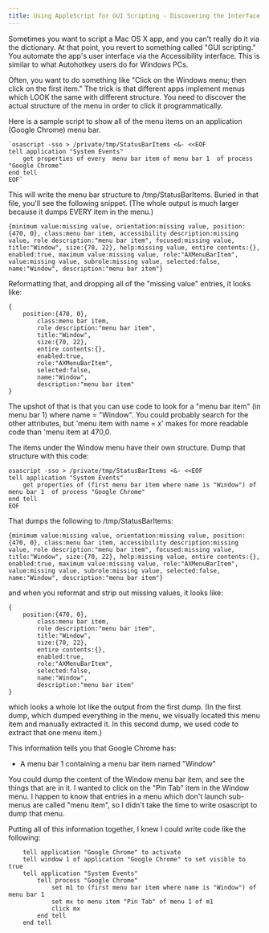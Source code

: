 ```yaml
---
title: Using AppleScript for GUI Scripting - Discovering the Interface
---
```


Sometimes you want to script a Mac OS X app, and you can't really do it via the dictionary.  At that point, you revert to something called "GUI scripting."  You automate the app's user interface via the Accessibility interface.  This is similar to what Autohotkey users do for Windows PCs.

Often, you want to do something like "Click on the Windows menu; then click on the first item."  The trick is that different apps implement menus which LOOK the same with different structure.  You need to discover the actual structure of the menu in order to click it programmatically.

Here is a sample script to show all of the menu items on an application (Google Chrome) menu bar.

```
`osascript -sso > /private/tmp/StatusBarItems <&- <<EOF
tell application "System Events"
    get properties of every  menu bar item of menu bar 1  of process "Google Chrome"
end tell
EOF`
```

This will write the menu bar structure to /tmp/StatusBarItems.  Buried in that file, you'll see the following snippet. (The whole output is much larger because it dumps EVERY item in the menu.)

```
{minimum value:missing value, orientation:missing value, position:{470, 0}, class:menu bar item, accessibility description:missing value, role description:"menu bar item", focused:missing value, title:"Window", size:{70, 22}, help:missing value, entire contents:{}, enabled:true, maximum value:missing value, role:"AXMenuBarItem", value:missing value, subrole:missing value, selected:false, name:"Window", description:"menu bar item"}
```

Reformatting that, and dropping all of the "missing value" entries, it looks like:

```
{
    position:{470, 0}, 
		class:menu bar item,
		role description:"menu bar item",
		title:"Window", 
		size:{70, 22},
		entire contents:{}, 
		enabled:true,
		role:"AXMenuBarItem",
		selected:false,
		name:"Window", 
		description:"menu bar item"
}
```

The upshot of that is that you can use code to look for a "menu bar item" (in menu bar 1) where name = "Window".  You could probably search for the other attributes, but 'menu item with name = x' makes for more readable code than 'menu item at 470,0.

The items under the Window menu have their own structure.  Dump that structure with this code:

```
osascript -sso > /private/tmp/StatusBarItems <&- <<EOF
tell application "System Events"
    get properties of (first menu bar item where name is "Window") of menu bar 1  of process "Google Chrome"
end tell
EOF
```

That dumps the following to /tmp/StatusBarItems:

```
{minimum value:missing value, orientation:missing value, position:{470, 0}, class:menu bar item, accessibility description:missing value, role description:"menu bar item", focused:missing value, title:"Window", size:{70, 22}, help:missing value, entire contents:{}, enabled:true, maximum value:missing value, role:"AXMenuBarItem", value:missing value, subrole:missing value, selected:false, name:"Window", description:"menu bar item"}
```

and when you reformat and strip out missing values, it looks like:

```
{
    position:{470, 0}, 
		class:menu bar item,
		role description:"menu bar item",
		title:"Window", 
		size:{70, 22},
		entire contents:{}, 
		enabled:true,
		role:"AXMenuBarItem",
		selected:false,
		name:"Window", 
		description:"menu bar item"
}
```

which looks a whole lot like the output from the first dump.  (In the first dump, which dumped everything in the menu, we visually located this menu item and manually extracted it.  In this second dump, we used code to extract that one menu item.)

This information tells you that Google Chrome has:

* A menu bar 1 containing a menu bar item named "Window"

You could dump the content of the Window menu bar item, and see the things that are in it.  I wanted to click on the "Pin Tab" item in the Window menu.  I happen to know that entries in a menu which don't launch sub-menus are called "menu item", so I didn't take the time to write osascript to dump that menu.

Putting all of this information together, I knew I could write code like the following:

```
	tell application "Google Chrome" to activate
	tell window 1 of application "Google Chrome" to set visible to true
	tell application "System Events"
		tell process "Google Chrome"
			set m1 to (first menu bar item where name is "Window") of menu bar 1
			set mx to menu item "Pin Tab" of menu 1 of m1
			click mx
		end tell
	end tell
```